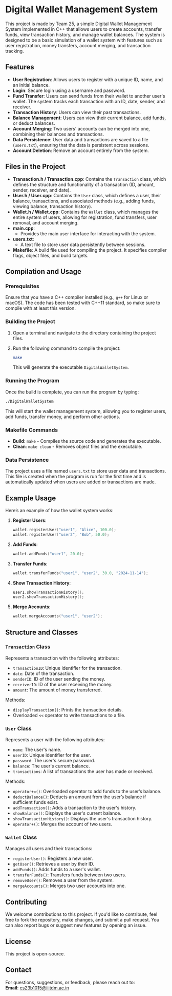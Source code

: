 # Digital Wallet Management System

This project is made by Team 25, a simple Digital Wallet Management System implemented in C++ that allows users to create accounts, transfer funds, view transaction history, and manage wallet balances. The system is designed to be a basic simulation of a wallet system with features such as user registration, money transfers, account merging, and transaction tracking.

## Features

- **User Registration**: Allows users to register with a unique ID, name, and an initial balance.
- **Login**: Secure login using a username and password.
- **Fund Transfer**: Users can send funds from their wallet to another user's wallet. The system tracks each transaction with an ID, date, sender, and receiver.
- **Transaction History**: Users can view their past transactions.
- **Balance Management**: Users can view their current balance, add funds, or deduct balances.
- **Account Merging**: Two users' accounts can be merged into one, combining their balances and transactions.
- **Data Persistence**: User data and transactions are saved to a file (`users.txt`), ensuring that the data is persistent across sessions.
- **Account Deletion**: Remove an account entirely from the system.

## Files in the Project

- **Transaction.h / Transaction.cpp**: Contains the `Transaction` class, which defines the structure and functionality of a transaction (ID, amount, sender, receiver, and date).
- **User.h / User.cpp**: Contains the `User` class, which defines a user, their balance, transactions, and associated methods (e.g., adding funds, viewing balance, transaction history).
- **Wallet.h / Wallet.cpp**: Contains the `Wallet` class, which manages the entire system of users, allowing for registration, fund transfers, user removal, and account merging.
- **main.cpp**:
  - Provides the main user interface for interacting with the system.
- **users.txt**:
  - A text file to store user data persistently between sessions.
- **Makefile**: A build file used for compiling the project. It specifies compiler flags, object files, and build targets.

## Compilation and Usage

### Prerequisites

Ensure that you have a C++ compiler installed (e.g., `g++` for Linux or macOS). The code has been tested with C++11 standard, so make sure to compile with at least this version.

### Building the Project

1. Open a terminal and navigate to the directory containing the project files.
2. Run the following command to compile the project:

   ```bash
   make
   ```

   This will generate the executable `DigitalWalletSystem`.

### Running the Program

Once the build is complete, you can run the program by typing:

```bash
./DigitalWalletSystem
```

This will start the wallet management system, allowing you to register users, add funds, transfer money, and perform other actions.

### Makefile Commands

- **Build**: `make` - Compiles the source code and generates the executable.
- **Clean**: `make clean` - Removes object files and the executable.

### Data Persistence

The project uses a file named `users.txt` to store user data and transactions. This file is created when the program is run for the first time and is automatically updated when users are added or transactions are made.

## Example Usage

Here’s an example of how the wallet system works:

1. **Register Users**:

   ```cpp
   wallet.registerUser("user1", "Alice", 100.0);
   wallet.registerUser("user2", "Bob", 50.0);
   ```

2. **Add Funds**:

   ```cpp
   wallet.addFunds("user1", 20.0);
   ```

3. **Transfer Funds**:

   ```cpp
   wallet.transferFunds("user1", "user2", 30.0, "2024-11-14");
   ```

4. **Show Transaction History**:

   ```cpp
   user1.showTransactionHistory();
   user2.showTransactionHistory();
   ```

5. **Merge Accounts**:
   ```cpp
   wallet.mergeAccounts("user1", "user2");
   ```

## Structure and Classes

### `Transaction` Class

Represents a transaction with the following attributes:

- `transactionID`: Unique identifier for the transaction.
- `date`: Date of the transaction.
- `senderID`: ID of the user sending the money.
- `receiverID`: ID of the user receiving the money.
- `amount`: The amount of money transferred.

Methods:

- `displayTransaction()`: Prints the transaction details.
- Overloaded `<<` operator to write transactions to a file.

### `User` Class

Represents a user with the following attributes:

- `name`: The user's name.
- `userID`: Unique identifier for the user.
- `password`: The user's secure password.
- `balance`: The user's current balance.
- `transactions`: A list of transactions the user has made or received.

Methods:

- `operator+=()`: Overloaded operator to add funds to the user’s balance.
- `deductBalance()`: Deducts an amount from the user’s balance if sufficient funds exist.
- `addTransaction()`: Adds a transaction to the user's history.
- `showBalance()`: Displays the user's current balance.
- `showTransactionHistory()`: Displays the user's transaction history.
- `operator+()`: Merges the account of two users.

### `Wallet` Class

Manages all users and their transactions:

- `registerUser()`: Registers a new user.
- `getUser()`: Retrieves a user by their ID.
- `addFunds()`: Adds funds to a user's wallet.
- `transferFunds()`: Transfers funds between two users.
- `removeUser()`: Removes a user from the system.
- `mergeAccounts()`: Merges two user accounts into one.

## Contributing

We welcome contributions to this project. If you'd like to contribute, feel free to fork the repository, make changes, and submit a pull request. You can also report bugs or suggest new features by opening an issue.

## License

This project is open-source.

## Contact

For questions, suggestions, or feedback, please reach out to:  
**Email**: cs23b1015@iiitdm.ac.in
